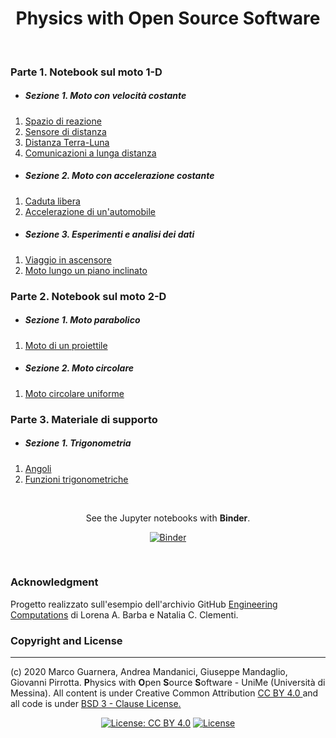 <div align = "center">

# Physics with Open Source Software

</div>

&nbsp;

### Parte 1. Notebook sul moto 1-D

* ##### Sezione 1. Moto con velocità costante

1. [Spazio di reazione](https://nbviewer.jupyter.org/github/Darkaquon/Tesi/blob/master/Notebook/Spazio_di_reazione.ipynb)
2. [Sensore di distanza](https://nbviewer.jupyter.org/github/Darkaquon/Tesi/blob/master/Notebook/Sensore_di_distanza.ipynb)
3. [Distanza Terra-Luna](https://nbviewer.jupyter.org/github/Darkaquon/Tesi/blob/master/Notebook/Distanza_Terra_Luna.ipynb)
4. [Comunicazioni a lunga distanza](https://nbviewer.jupyter.org/github/Darkaquon/Tesi/blob/master/Notebook/Comunicazioni_a_lunga_distanza.ipynb)

* ##### Sezione 2. Moto con accelerazione costante

1. [Caduta libera](https://nbviewer.jupyter.org/github/Darkaquon/Tesi/blob/master/Notebook/Caduta_libera.ipynb)
2. [Accelerazione di un'automobile](https://nbviewer.jupyter.org/github/Darkaquon/Tesi/blob/master/Notebook/Accelerazione_automobile.ipynb)

* ##### Sezione 3. Esperimenti e analisi dei dati

1. [Viaggio in ascensore](https://nbviewer.jupyter.org/github/Darkaquon/Tesi/blob/master/Notebook/Viaggio_in_ascensore.ipynb)
2. [Moto lungo un piano inclinato](https://nbviewer.jupyter.org/github/Darkaquon/Tesi/blob/master/Notebook/Piano_inclinato.ipynb)

### Parte 2. Notebook sul moto 2-D

* ##### Sezione 1. Moto parabolico

1. [Moto di un proiettile](https://nbviewer.jupyter.org/github/Darkaquon/Tesi/blob/master/Notebook/Moto_proiettile.ipynb)

* ##### Sezione 2. Moto circolare

1. [Moto circolare uniforme](https://nbviewer.jupyter.org/github/Darkaquon/Tesi/blob/master/Notebook/Moto_circolare_uniforme.ipynb)

### Parte 3. Materiale di supporto

* ##### Sezione 1. Trigonometria

1. [Angoli](https://nbviewer.jupyter.org/github/Darkaquon/Tesi/blob/master/Notebook/Angoli.ipynb)
2. [Funzioni trigonometriche](https://nbviewer.jupyter.org/github/Darkaquon/Tesi/blob/master/Notebook/Funzioni.ipynb)

&nbsp;

<div align = "center">

See the Jupyter notebooks with **Binder**.

[![Binder](https://mybinder.org/badge_logo.svg)](https://mybinder.org/v2/gh/Darkaquon/Tesi/master)

</div>

&nbsp;

### Acknowledgment

Progetto realizzato sull'esempio dell'archivio GitHub [Engineering Computations](https://github.com/engineersCode/EngComp) di Lorena A. Barba e Natalia C. Clementi.

### Copyright and License
-------------------------
(c) 2020 Marco Guarnera, Andrea Mandanici, Giuseppe Mandaglio, Giovanni Pirrotta. **P**hysics with **O**pen **S**ource **S**oftware - UniMe (Università di Messina). All content is under Creative Common Attribution <a rel="license" href="https://creativecommons.org/licenses/by/4.0"> CC BY 4.0 </a> and all code is under [BSD 3 - Clause License.](https://opensource.org/licenses/BSD-3-Clause)

<div align = "center">

[![License: CC BY 4.0](https://img.shields.io/badge/License-CC%20BY%204.0-lightgrey.svg)](https://creativecommons.org/licenses/by/4.0/)
[![License](https://img.shields.io/badge/License-BSD%203--Clause-blue.svg)](https://opensource.org/licenses/BSD-3-Clause)

</div>
